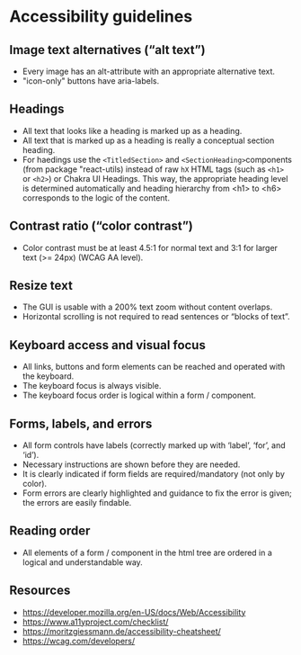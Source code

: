 # Accessibility guidelines

## Image text alternatives (“alt text”)

-   Every image has an alt-attribute with an appropriate alternative text.
-   "icon-only" buttons have aria-labels.

## Headings

-   All text that looks like a heading is marked up as a heading.
-   All text that is marked up as a heading is really a conceptual section heading.
-   For haedings use the `<TitledSection>` and `<SectionHeading>`components (from package "react-utils) instead of raw `hX` HTML
    tags (such as `<h1>` or `<h2>`) or Chakra UI Headings.
    This way, the appropriate heading level is determined automatically and heading hierarchy from \<h1> to \<h6> corresponds to the logic of the content. 

## Contrast ratio (“color contrast”)

-   Color contrast must be at least 4.5:1 for normal text and 3:1 for larger text (>= 24px) (WCAG AA level).

## Resize text

-   The GUI is usable with a 200% text zoom without content overlaps.
-   Horizontal scrolling is not required to read sentences or “blocks of text”.

## Keyboard access and visual focus

-   All links, buttons and form elements can be reached and operated with the keyboard.
-   The keyboard focus is always visible.
-   The keyboard focus order is logical within a form / component.

## Forms, labels, and errors

-   All form controls have labels (correctly marked up with ‘label’, ‘for’, and ‘id’).
-   Necessary instructions are shown before they are needed.
-   It is clearly indicated if form fields are required/mandatory (not only by color).
-   Form errors are clearly highlighted and guidance to fix the error is given; the errors are easily findable.

## Reading order

-   All elements of a form / component in the html tree are ordered in a logical and understandable way.

## Resources

-   https://developer.mozilla.org/en-US/docs/Web/Accessibility
-   https://www.a11yproject.com/checklist/
-   https://moritzgiessmann.de/accessibility-cheatsheet/
-   https://wcag.com/developers/
